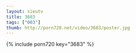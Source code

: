```yaml
--- 
layout: sieutv
title: 3683
tags: ["003"]
thumb: http://porn720.net/video/3683/poster.jpg
---
```

{% include porn720 key="3683" %} 
